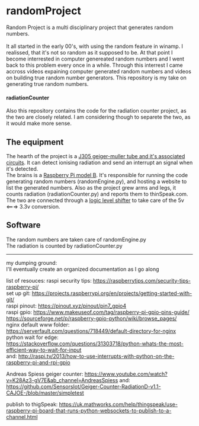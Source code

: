 # randomProject
Random Project is a multi disciplinary project that generates random numbers.</br>
</br>
It all started in the early 00's, with using the random feature in winamp. I realissed, that it's not so random as it supposed to be. At that point I become interrested in computer genereated random numbers and I went back to this problem every once in a while. Through this interrest I came accross videos expaining computer generated random numbers and videos on building true random number generators. This repository is my take on generating true random numbers.

#### radiationCounter
Also this repository contains the code for the radiation counter project, as the two are closely related. I am considering though to separete the two, as it would make more sense.

## The equipment
The hearth of the project is a [J305 geiger-muller tube and it's associated circuits](/documentation/radiationCounter.JPG). It can detect ionising radiation and send an interrupt an signal when it's detected.</br>
The brains is a [Raspberry Pi model B](/documentation/rasPi1B.JPG). It's responsible for running the code generating random numbers (randomEngine.py), and hosting a website to list the generated numbers. Also as the project grew arms and legs, it counts radiation (radiationCounter.py) and reports them to thinSpeak.com.</br>
The two are connected through a [logic level shifter](/documentation/logicLevelConverter.JPG) to take care of the 5v <===> 3.3v conversion.

## Software
The random numbers are taken care of randomEngine.py</br>
The radiation is counted by radiationCounter.py

---

my dumping ground:<br>
I'll eventually create an organized documentation as I go along

list of resouces:
raspi security tips: https://raspberrytips.com/security-tips-raspberry-pi/</br>
set up git: https://projects.raspberrypi.org/en/projects/getting-started-with-git/</br>
raspi pinout: https://pinout.xyz/pinout/pin7_gpio4</br>
raspi gpio: https://www.makeuseof.com/tag/raspberry-pi-gpio-pins-guide/</br>
https://sourceforge.net/p/raspberry-gpio-python/wiki/browse_pages/</br>
nginx default www folder: https://serverfault.com/questions/718449/default-directory-for-nginx</br>
python wait for edge: https://stackoverflow.com/questions/31303718/python-whats-the-most-efficient-way-to-wait-for-input</br>
and: http://raspi.tv/2013/how-to-use-interrupts-with-python-on-the-raspberry-pi-and-rpi-gpio</br>

Andreas Spiess geiger counter: https://www.youtube.com/watch?v=K28Az3-gV7E&ab_channel=AndreasSpiess
 and: https://github.com/SensorsIot/Geiger-Counter-RadiationD-v1.1-CAJOE-/blob/master/simpletest

publish to thigSpeak: https://uk.mathworks.com/help/thingspeak/use-raspberry-pi-board-that-runs-python-websockets-to-publish-to-a-channel.html





